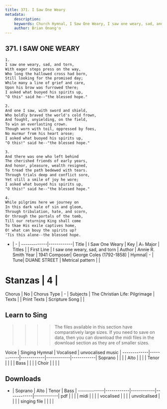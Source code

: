 ```yaml
---
title: 371. I Saw One Weary
metadata:
    description: 
    keywords: Church Hymnal, I Saw One Weary, I saw one weary, sad, and torn, 
    author: Brian Onang'o
---
```



## 371. I SAW ONE WEARY

```txt
1.
I saw one weary, sad, and torn, 
With eager steps press on the way, 
Who long the hallowed cross had born, 
Still looking for the promised day; 
While many a line of grief and care, 
Upon his brow was furrowed there; 
I asked what buoyed his spirits up, 
"O this" said he--"the blessed hope." 

2.
And one I saw, with sword and shield, 
Who boldly braved the world's cold frown, 
And fought, unyielding, on the field, 
To win an everlasting crown. 
Though worn with toil, oppressed by foes, 
No murmur from his heart arose; 
I asked what buoyed his spirits up, 
"O this!" said he--"the blessed hope." 

3.
And there was one who left behind 
The cherished friends of early years, 
And honor, pleasure, wealth resigned, 
To tread the path bedewed with tears. 
Through trials deep and conflict sore, 
Yet still a smile of joy he wore; 
I asked what buoyed his spirits up, 
"O this!" said he--"the blessed hope." 

4.
While pilgrims here we journey on 
In this dark vale of sin and gloom, 
Through tribulation, hate, and scorn, 
Or through the portals of the tomb, 
Till our returning King shall come 
To tkae His exile captives home, 
O! what can bouy the spirits up? 
'Tis this alone--the blessed hope.
```

- |   -  |
-------------|------------|
Title | I Saw One Weary |
Key | A♭ Major |
Titles |  |
First Line | I saw one weary, sad, and torn |
Author | Annie R. Smith
Year | 1941
Composer| George Coles (1792-1858) |
Hymnal|  - |
Tune| DUANE STREET |
Metrical pattern | |
# Stanzas | 4 |
Chorus | No |
Chorus Type | - |
Subjects | The Christian Life: Pilgrimage |
Texts |  |
Print Texts | 
Scripture Song |  |
  
## Learn to Sing

>>>> The files available in this section have comparatively large sizes. If you need to save on data, then you can download the midi files in the download section as they are of smaller sizes.

Voice |  Singing Hymnal | Vocalised | unvocalised music |
-------------|------------|------------|------------|------------|
Soprano | | | |
Alto | | | |
Tenor | | | |
Bass | | | |
Choir | | | |

## Downloads

- |  Soprano | Alto | Tenor | Bass |
-------------|------------|------------|------------|------------|
pdf | | | |
midi | | | |
vocalised | | | |
unvolcalised | | | |
singing file | | | |
  